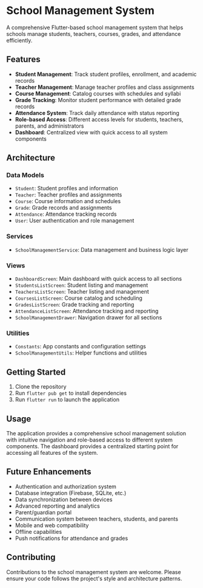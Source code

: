 # School Management System

A comprehensive Flutter-based school management system that helps schools manage students, teachers, courses, grades, and attendance efficiently.

## Features

- **Student Management**: Track student profiles, enrollment, and academic records
- **Teacher Management**: Manage teacher profiles and class assignments
- **Course Management**: Catalog courses with schedules and syllabi
- **Grade Tracking**: Monitor student performance with detailed grade records
- **Attendance System**: Track daily attendance with status reporting
- **Role-based Access**: Different access levels for students, teachers, parents, and administrators
- **Dashboard**: Centralized view with quick access to all system components

## Architecture

### Data Models
- `Student`: Student profiles and information
- `Teacher`: Teacher profiles and assignments
- `Course`: Course information and schedules
- `Grade`: Grade records and assignments
- `Attendance`: Attendance tracking records
- `User`: User authentication and role management

### Services
- `SchoolManagementService`: Data management and business logic layer

### Views
- `DashboardScreen`: Main dashboard with quick access to all sections
- `StudentsListScreen`: Student listing and management
- `TeachersListScreen`: Teacher listing and management
- `CoursesListScreen`: Course catalog and scheduling
- `GradesListScreen`: Grade tracking and reporting
- `AttendanceListScreen`: Attendance tracking and reporting
- `SchoolManagementDrawer`: Navigation drawer for all sections

### Utilities
- `Constants`: App constants and configuration settings
- `SchoolManagementUtils`: Helper functions and utilities

## Getting Started

1. Clone the repository
2. Run `flutter pub get` to install dependencies
3. Run `flutter run` to launch the application

## Usage

The application provides a comprehensive school management solution with intuitive navigation and role-based access to different system components. The dashboard provides a centralized starting point for accessing all features of the system.

## Future Enhancements

- Authentication and authorization system
- Database integration (Firebase, SQLite, etc.)
- Data synchronization between devices
- Advanced reporting and analytics
- Parent/guardian portal
- Communication system between teachers, students, and parents
- Mobile and web compatibility
- Offline capabilities
- Push notifications for attendance and grades

## Contributing

Contributions to the school management system are welcome. Please ensure your code follows the project's style and architecture patterns.